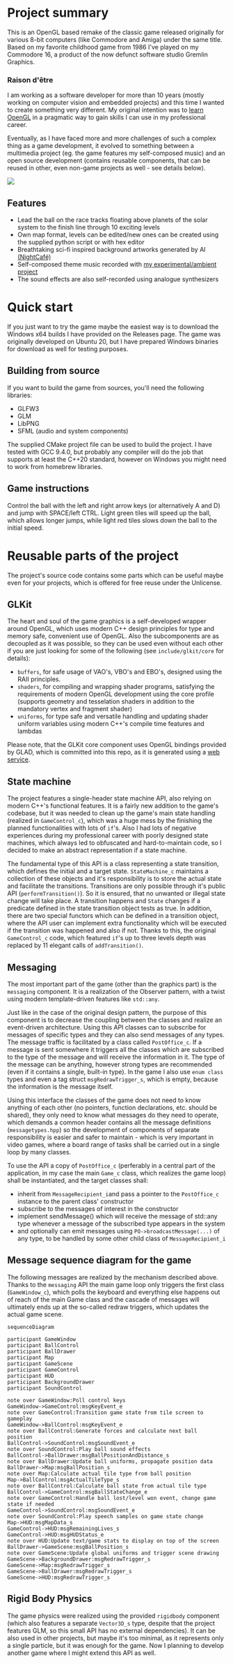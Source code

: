 # Project summary
This is an OpenGL based remake of the classic game released originally for various 8-bit computers (like Commodore and Amiga) under the same title. Based on my favorite childhood game from 1986 I've played on my Commodore 16, a product of the now defunct software studio Gremlin Graphics.

### Raison d'être
I am working as a software developer for more than 10 years (mostly working on computer vision and embedded projects) and this time I wanted to create something very different. My original intention was to [learn OpenGL](https://learnopengl.com/) in a pragmatic way to gain skills I can use in my professional career. 

Eventually, as I have faced more and more challenges of such a complex thing as a game development, it evolved to something between a multimedia project (eg. the game features my self-composed music) and an open source development (contains reusable components, that can be reused in other, even non-game projects as well - see details below).

![](https://raw.githubusercontent.com/abprogramming/TrailBlazeR/c2e5161fb7e33e2ed5aaf81179e3b422979430cf/doc/screenshot.png)

## Features
* Lead the ball on the race tracks floating above planets of the solar system to the finish line through 10 exciting levels
* Own map format, levels can be edited/new ones can be created using the supplied python script or with hex editor
* Breathtaking sci-fi inspired background artworks generated by AI [(NightCafé)](https://creator.nightcafe.studio/studio)
* Self-composed theme music recorded with [my experimental/ambient project](https://thetruemorkskog.bandcamp.com/music)
* The sound effects are also self-recorded using analogue synthesizers

# Quick start
If you just want to try the game maybe the easiest way is to download the Windows x64 builds I have provided on the Releases page. The game was originally developed on Ubuntu 20, but I have prepared Windows binaries for download as well for testing purposes.

## Building from source
If you want to build the game from sources, you'll need the following libraries:
* GLFW3
* GLM
* LibPNG
* SFML (audio and system components)

The supplied CMake project file can be used to build the project. I have tested with GCC 9.4.0, but probably any compiler will do the job that supports at least the C++20 standard, however on Windows you might need to work from homebrew libraries.

## Game instructions
Control the ball with the left and right arrow keys (or alternatively A and D) and jump with SPACE/left CTRL. Light green tiles will speed up the ball, which allows longer jumps, while light red tiles slows down the ball to the initial speed.

# Reusable parts of the project
The project's source code contains some parts which can be useful maybe even for your projects, which is offered for free reuse under the Unlicense.

## GLKit
The heart and soul of the game graphics is a self-developed wrapper around OpenGL, which uses modern C++ design principles for type and memory safe, convenient use of OpenGL. Also the subcomponents are as decoupled as it was possible, so they can be used even without each other if you are just looking for some of the following (see `include/glkit/core` for details):
* `buffers`, for safe usage of VAO's, VBO's and EBO's, designed using the RAII principles. 
* `shaders`, for compiling and wrapping shader programs, satisfying the requirements of modern OpenGL development using the core profile (supports geometry and tesselation shaders in addition to the mandatory vertex and fragment shader)
* `uniforms`, for type safe and versatile handling and updating shader uniform variables using modern C++'s compile time features and lambdas

Please note, that the GLKit core component uses OpenGL bindings provided by GLAD, which is committed into this repo, as it is generated using a [web service](https://glad.dav1d.de/).

## State machine
The project features a single-header state machine API, also relying on modern C++'s functional features. It is a fairly new addition to the game's codebase, but it was needed to clean up the game's main state handling (realized in `GameControl_c`), which was a huge mess by the finishing the planned functionalities with lots of `if`'s. Also I had lots of negative experiences during my professional career with poorly designed state machines, which always led to obfuscated and hard-to-maintain code, so I decided to make an abstract representation if a state machine.

The fundamental type of this API is a class representing a state transition, which defines the initial and a target state. `StateMachine_c` maintains a collection of these objects and it's responsibility is to store the actual state and facilitate the transitions. Transitions are only possible through it's public API (`performTransition()`). So it is ensured, that no unwanted or illegal state change will take place. A transition happens and `State` changes if a predicate defined in the state transition object tests as true. In addition, there are two special functors which can be defined in a transition object, where the API user can implement extra functionality which will be executed if the transition was happened and also if not. Thanks to this, the original `GameControl_c` code, which featured `if`'s up to three levels depth was replaced by 11 elegant calls of `addTransition()`.

## Messaging
The most important part of the game (other than the graphics part) is the `messaging` component. It is a realization of the Observer pattern, with a twist using modern template-driven features like `std::any`.

Just like in the case of the original design pattern, the purpose of this component is to decrease the coupling between the classes and realize an event-driven architecture. Using this API classes can to subscribe for messages of specific types and they can also send messages of any types. The message traffic is facilitated by a class called `PostOffice_c`. If a message is sent somewhere it triggers all the classes which are subscribed to the type of the message and will receive the information in it. The type of the message can be anything, however strong types are recommended (even if it contains a single, built-in type). In the game I also use `enum class` types and even a tag struct `msgRedrawTrigger_s`, which is empty, because the information is the message itself.

Using this interface the classes of the game does not need to know anything of each other (no pointers, function declarations, etc. should be shared), they only need to know what messages do they need to operate, which demands a common header contains all the message definitions (`messagetypes.hpp`) so the development of components of separate responsibility is easier and safer to maintain - which is very important in video games, where a board range of tasks shall be carried out in a single loop by many classes.

To use the API a copy of `PostOffice_c` (perferably in a central part of the application, in my case the main `Game_c` class, which realizes the game loop) shall be instantiated, and the target classes shall:
* inherit from `MessageRecipient_i`and pass a pointer to the `PostOffice_c` instance to the parent class' constructor
* subscribe to the messages of interest in the constructor
* implement sendMessage() which will receive the message of std::any type whenever a message of the subscribed type appears in the system
* and optionally can emit messages using `PO->broadcastMessage(...)` of any type, to be handled by some other child class of `MessageRecipient_i`

## Message sequence diagram for the game
The following messages are realized by the mechanism described above. Thanks to the `messaging` API the main game loop only triggers the first class (`GameWindow_c`), which polls the keyboard and everything else happens out of reach of the main Game class and the cascade of messages will ultimately ends up at the so-called redraw triggers, which updates the actual game scene.

```mermaid
sequenceDiagram

participant GameWindow
participant BallControl
participant BallDrawer
participant Map
participant GameScene
participant GameControl
participant HUD
participant BackgroundDrawer
participant SoundControl

note over GameWindow:Poll control keys
GameWindow->GameControl:msgKeyEvent_e
note over GameControl:Transition game state from tile screen to gameplay
GameWindow->BallControl:msgKeyEvent_e
note over BallControl:Generate forces and calculate next ball position 
BallControl->SoundControl:msgSoundEvent_e
note over SoundControl:Play ball sound effects 
BallControl->BallDrawer:msgBallPositionAndDistance_s
note over BallDrawer:Update ball uniforms, propagate position data
BallDrawer->Map:msgBallPosition_s
note over Map:Calculate actual tile type from ball position
Map->BallControl:msgActualTileType_s
note over BallControl:Calculate ball state from actual tile type
BallControl->GameControl:msgBallStateChange_e
note over GameControl:Handle ball lost/level won event, change game state if needed
GameControl->SoundControl:msgSoundEvent_e
note over SoundControl:Play speech samples on game state change
Map->HUD:msgMapData_s
GameControl->HUD:msgRemainingLives_s
GameControl->HUD:msgHUDStatus_e
note over HUD:Update text/game stats to display on top of the screen
BallDrawer->GameScene:msgBallPosition_s
note over GameScene:Update global uniforms and trigger scene drawing
GameScene->BackgroundDrawer:msgRedrawTrigger_s
GameScene->Map:msgRedrawTrigger_s
GameScene->BallDrawer:msgRedrawTrigger_s
GameScene->HUD:msgRedrawTrigger_s
```

## Rigid Body Physics
The game physics were realized using the provided `rigidbody` component (which also features a separate `Vector3D_s` type, despite that the project features GLM, so this small API has no external dependencies). It can be also used in other projects, but maybe it's too minimal, as it represents only a single particle, but it was enough for the game. Now I planning to develop another game where I might extend this API as well.
